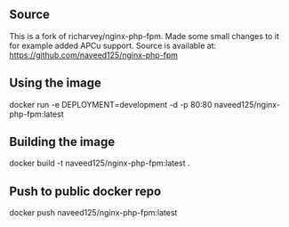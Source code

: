 ## Source
This is a fork of richarvey/nginx-php-fpm. Made some small changes to it for example added APCu support. Source is available at: https://github.com/naveed125/nginx-php-fpm

## Using the image
docker run -e DEPLOYMENT=development -d -p 80:80 naveed125/nginx-php-fpm:latest

## Building the image
docker build -t naveed125/nginx-php-fpm:latest .

## Push to public docker repo
docker push naveed125/nginx-php-fpm:latest
